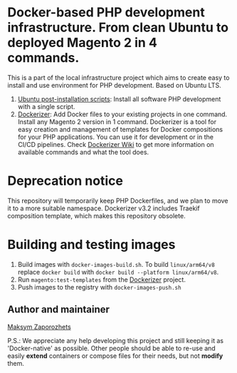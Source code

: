 # Docker-based PHP development infrastructure. From clean Ubuntu to deployed Magento 2 in 4 commands. #

This is a part of the local infrastructure project which aims to create easy to install and use environment
for PHP development. Based on Ubuntu LTS.

1. [Ubuntu post-installation scripts](https://github.com/DefaultValue/ubuntu_post_install_scripts): Install all software PHP development with a single script.
2. [Dockerizer](https://github.com/DefaultValue/dockerizer_for_php): Add Docker files to your existing projects in one command. Install any Magento 2 version in 1 command. Dockerizer is a tool for easy creation and management of templates for Docker compositions for your PHP applications. You can use it for development or in the CI/CD pipelines. Check [Dockerizer Wiki](https://github.com/DefaultValue/dockerizer_for_php/wiki) to get more information on available commands and what the tool does.

# Deprecation notice #

This repository will temporarily keep PHP Dockerfiles, and we plan to move it to a more suitable namespace.
Dockerizer v3.2 includes Traekif composition template, which makes this repository obsolete.

# Building and testing images #

1. Build images with `docker-images-build.sh`. To build `linux/arm64/v8` replace `docker build` with `docker build --platform linux/arm64/v8`.
2. Run `magento:test-templates` from the [Dockerizer](https://github.com/DefaultValue/dockerizer_for_php) project.
3. Push images to the registry with `docker-images-push.sh`

## Author and maintainer ##

[Maksym Zaporozhets](mailto:maksimzaporozhets@gmail.com)

P.S.: We appreciate any help developing this project and still keeping it as 'Docker-native' as possible. Other people should be
able to re-use and easily **extend** containers or compose files for their needs, but not **modify** them.